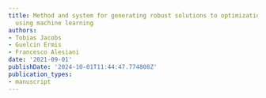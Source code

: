 ```yaml
---
title: Method and system for generating robust solutions to optimization problems
  using machine learning
authors:
- Tobias Jacobs
- Guelcin Ermis
- Francesco Alesiani
date: '2021-09-01'
publishDate: '2024-10-01T11:44:47.774808Z'
publication_types:
- manuscript
---
```

